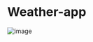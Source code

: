 # Weather-app
![image](https://user-images.githubusercontent.com/98984683/174201336-09c1e4b9-5337-4bf6-8fb7-78733df6732a.png)
